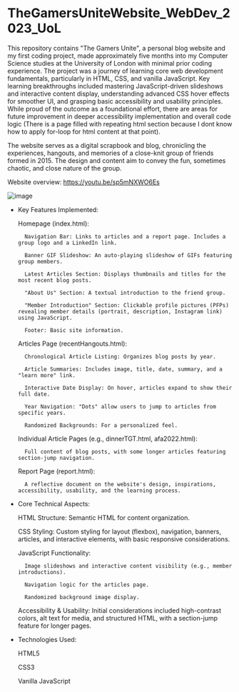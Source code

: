 # TheGamersUniteWebsite_WebDev_2023_UoL
This repository contains "The Gamers Unite", a personal blog website and my first coding project, made approximately five months into my Computer Science studies at the University of London with minimal prior coding experience. The project was a journey of learning core web development fundamentals, particularly in HTML, CSS, and vanilla JavaScript. Key learning breakthroughs included mastering JavaScript-driven slideshows and interactive content display, understanding advanced CSS hover effects for smoother UI, and grasping basic accessibility and usability principles. While proud of the outcome as a foundational effort, there are areas for future improvement in deeper accessibility implementation and overall code logic (There is a page filled with repeating html section because I dont know how to apply for-loop for html content at that point).

The website serves as a digital scrapbook and blog, chronicling the experiences, hangouts, and memories of a close-knit group of friends formed in 2015. The design and content aim to convey the fun, sometimes chaotic, and close nature of the group.

Website overview: https://youtu.be/sp5mNXWO6Es

![image](https://github.com/user-attachments/assets/aa509742-6abb-413d-889e-0219f6867490)


- Key Features Implemented:

    Homepage (index.html):

        Navigation Bar: Links to articles and a report page. Includes a group logo and a LinkedIn link.

        Banner GIF Slideshow: An auto-playing slideshow of GIFs featuring group members.

        Latest Articles Section: Displays thumbnails and titles for the most recent blog posts.

        "About Us" Section: A textual introduction to the friend group.

        "Member Introduction" Section: Clickable profile pictures (PFPs) revealing member details (portrait, description, Instagram link) using JavaScript.

        Footer: Basic site information.

    Articles Page (recentHangouts.html):

        Chronological Article Listing: Organizes blog posts by year.

        Article Summaries: Includes image, title, date, summary, and a "learn more" link.

        Interactive Date Display: On hover, articles expand to show their full date.

        Year Navigation: "Dots" allow users to jump to articles from specific years.

        Randomized Backgrounds: For a personalized feel.

    Individual Article Pages (e.g., dinnerTGT.html, afa2022.html):

        Full content of blog posts, with some longer articles featuring section-jump navigation.

    Report Page (report.html):

        A reflective document on the website's design, inspirations, accessibility, usability, and the learning process.

- Core Technical Aspects:

    HTML Structure: Semantic HTML for content organization.

    CSS Styling: Custom styling for layout (flexbox), navigation, banners, articles, and interactive elements, with basic responsive considerations.

    JavaScript Functionality:

        Image slideshows and interactive content visibility (e.g., member introductions).

        Navigation logic for the articles page.

        Randomized background image display.

    Accessibility & Usability: Initial considerations included high-contrast colors, alt text for media, and structured HTML, with a section-jump feature for longer pages.

- Technologies Used:

    HTML5

    CSS3

    Vanilla JavaScript
